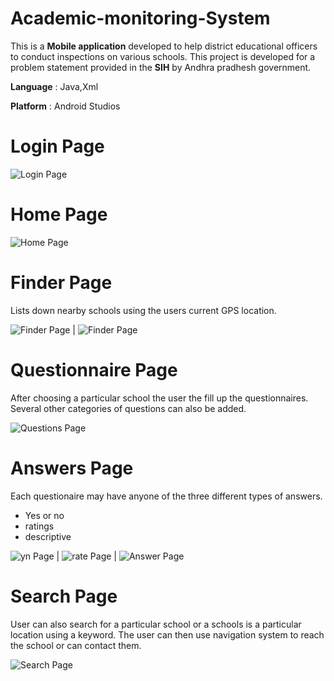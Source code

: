 # Academic-monitoring-System
This is a **Mobile application** developed to help district educational officers to conduct inspections on various schools. This project is developed for a problem statement provided in the **SIH** by Andhra pradhesh government.

**Language** : Java,Xml

**Platform** : Android Studios

# Login Page

![Login Page](/imgs/login.jpg)

# Home Page

![Home Page](/imgs/home.jpg)

# Finder Page

Lists down nearby schools using the users current GPS location.

![Finder Page](/imgs/load.jpg) | ![Finder Page](/imgs/result.jpg)

# Questionnaire Page

After choosing a particular school the user the fill up the questionnaires. Several other categories of questions can also be added.

![Questions Page](/imgs/que.jpg)

# Answers Page

Each questionaire may have anyone of the three different types of answers.
- Yes or no
- ratings
- descriptive

![yn Page](/imgs/yn.jpg) | ![rate Page](/imgs/rate.jpg) | ![Answer Page](/imgs/ans.jpg)

# Search Page

User can also search for a particular school or a schools is a particular location using a keyword. The user can then use navigation system to reach the school or can contact them.

![Search Page](/img/search.jpg)
